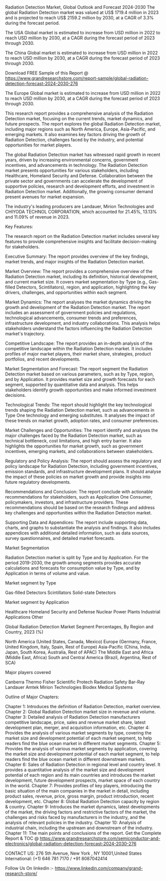 Radiation Detection Market, Global Outlook and Forecast 2024-2030
The global Radiation Detection market was valued at US$ 1719.4 million in 2023 and is projected to reach US$ 2159.2 million by 2030, at a CAGR of 3.3% during the forecast period.

The USA Global market is estimated to increase from USD million in 2022 to reach USD million by 2030, at a CAGR during the forecast period of 2023 through 2030.

The China Global market is estimated to increase from USD million in 2022 to reach USD million by 2030, at a CAGR during the forecast period of 2023 through 2030.

Download FREE Sample of this Report @ https://www.grandresearchstore.com/report-sample/global-radiation-detection-forecast-2024-2030-276

The Europe Global market is estimated to increase from USD million in 2022 to reach USD million by 2030, at a CAGR during the forecast period of 2023 through 2030.

This research report provides a comprehensive analysis of the Radiation Detection market, focusing on the current trends, market dynamics, and future prospects. The report explores the global Radiation Detection market, including major regions such as North America, Europe, Asia-Pacific, and emerging markets. It also examines key factors driving the growth of Radiation Detection, challenges faced by the industry, and potential opportunities for market players.

The global Radiation Detection market has witnessed rapid growth in recent years, driven by increasing environmental concerns, government incentives, and advancements in technology. The Radiation Detection market presents opportunities for various stakeholders, including Healthcare, Homeland Security and Defense. Collaboration between the private sector and governments can accelerate the development of supportive policies, research and development efforts, and investment in Radiation Detection market. Additionally, the growing consumer demand present avenues for market expansion.

The industry's leading producers are Landauer, Mirion Technologies and CHIYODA TECHNOL CORPORATION, which accounted for 21.45%, 13.13% and 11.09% of revenue in 2023.

Key Features:

The research report on the Radiation Detection market includes several key features to provide comprehensive insights and facilitate decision-making for stakeholders.

Executive Summary: The report provides overview of the key findings, market trends, and major insights of the Radiation Detection market.

Market Overview: The report provides a comprehensive overview of the Radiation Detection market, including its definition, historical development, and current market size. It covers market segmentation by Type (e.g., Gas-filled Detectors, Scintillators), region, and application, highlighting the key drivers, challenges, and opportunities within each segment.

Market Dynamics: The report analyses the market dynamics driving the growth and development of the Radiation Detection market. The report includes an assessment of government policies and regulations, technological advancements, consumer trends and preferences, infrastructure development, and industry collaborations. This analysis helps stakeholders understand the factors influencing the Radiation Detection market's trajectory.

Competitive Landscape: The report provides an in-depth analysis of the competitive landscape within the Radiation Detection market. It includes profiles of major market players, their market share, strategies, product portfolios, and recent developments.

Market Segmentation and Forecast: The report segment the Radiation Detection market based on various parameters, such as by Type, region, and by Application. It provides market size and growth forecasts for each segment, supported by quantitative data and analysis. This helps stakeholders identify growth opportunities and make informed investment decisions.

Technological Trends: The report should highlight the key technological trends shaping the Radiation Detection market, such as advancements in Type One technology and emerging substitutes. It analyses the impact of these trends on market growth, adoption rates, and consumer preferences.

Market Challenges and Opportunities: The report identify and analyses the major challenges faced by the Radiation Detection market, such as technical bottleneck, cost limitations, and high entry barrier. It also highlights the opportunities for market growth, such as government incentives, emerging markets, and collaborations between stakeholders.

Regulatory and Policy Analysis: The report should assess the regulatory and policy landscape for Radiation Detection, including government incentives, emission standards, and infrastructure development plans. It should analyse the impact of these policies on market growth and provide insights into future regulatory developments.

Recommendations and Conclusion: The report conclude with actionable recommendations for stakeholders, such as Application One Consumer, policymakers, investors, and infrastructure providers. These recommendations should be based on the research findings and address key challenges and opportunities within the Radiation Detection market.

Supporting Data and Appendices: The report include supporting data, charts, and graphs to substantiate the analysis and findings. It also includes appendices with additional detailed information, such as data sources, survey questionnaires, and detailed market forecasts.

Market Segmentation

Radiation Detection market is split by Type and by Application. For the period 2019-2030, the growth among segments provides accurate calculations and forecasts for consumption value by Type, and by Application in terms of volume and value.

Market segment by Type

Gas-filled Detectors
Scintillators
Solid-state Detectors

Market segment by Application

Healthcare
Homeland Security and Defense
Nuclear Power Plants
Industrial Applications
Other

Global Radiation Detection Market Segment Percentages, By Region and Country, 2023 (%)

North America (United States, Canada, Mexico)
Europe (Germany, France, United Kingdom, Italy, Spain, Rest of Europe)
Asia-Pacific (China, India, Japan, South Korea, Australia, Rest of APAC)
The Middle East and Africa (Middle East, Africa)
South and Central America (Brazil, Argentina, Rest of SCA)

Major players covered

Canberra
Thermo Fisher Scientific
Protech Radiation Safety
Bar-Ray
Landauer
Amtek
Mirion Technologies
Biodex Medical Systems

Outline of Major Chapters:

Chapter 1: Introduces the definition of Radiation Detection, market overview.
Chapter 2: Global Radiation Detection market size in revenue and volume.
Chapter 3: Detailed analysis of Radiation Detection manufacturers competitive landscape, price, sales and revenue market share, latest development plan, merger, and acquisition information, etc.
Chapter 4: Provides the analysis of various market segments by type, covering the market size and development potential of each market segment, to help readers find the blue ocean market in different market segments.
Chapter 5: Provides the analysis of various market segments by application, covering the market size and development potential of each market segment, to help readers find the blue ocean market in different downstream markets.
Chapter 6: Sales of Radiation Detection in regional level and country level. It provides a quantitative analysis of the market size and development potential of each region and its main countries and introduces the market development, future development prospects, market space of each country in the world.
Chapter 7: Provides profiles of key players, introducing the basic situation of the main companies in the market in detail, including product sales, revenue, price, gross margin, product introduction, recent development, etc.
Chapter 8: Global Radiation Detection capacity by region & country.
Chapter 9: Introduces the market dynamics, latest developments of the market, the driving factors and restrictive factors of the market, the challenges and risks faced by manufacturers in the industry, and the analysis of relevant policies in the industry.
Chapter 10: Analysis of industrial chain, including the upstream and downstream of the industry.
Chapter 11: The main points and conclusions of the report.
Get the Complete Report & TOC @ https://www.grandresearchstore.com/semiconductor-and-electronics/global-radiation-detection-forecast-2024-2030-276

CONTACT US:
276 5th Avenue, New York , NY 10001,United States
International: (+1) 646 781 7170 / +91 8087042414

Follow Us On linkedin :- https://www.linkedin.com/company/grand-research-store/
